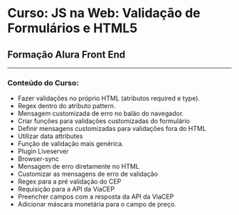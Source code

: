 # Curso: JS na Web: Validação de Formulários e HTML5

## Formação Alura Front End
---
### Conteúdo do Curso:
- Fazer validações no próprio HTML (atributos required e type).
- Regex dentro do atributo pattern.
- Mensagem customizada de erro no balão do navegador.
- Criar funções para validações customizadas do formulário
- Definir mensagens customizadas para validações fora do HTML
- Utilizar data attributes
- Função de validação mais genérica.
- Plugin Liveserver
- Browser-sync
- Mensagem de erro diretamente no HTML
- Customizar as mensagens de erro de validação
- Regex para a pré validação do CEP
- Requisição para a API da ViaCEP
- Preencher campos com a resposta da API da ViaCEP
- Adicionar máscara monetária para o campo de preço.